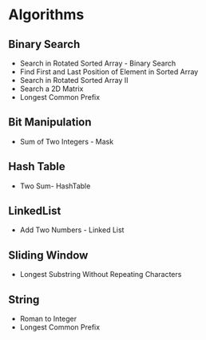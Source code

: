 # Algorithms

## Binary Search
 - Search in Rotated Sorted Array - Binary Search
 - Find First and Last Position of Element in Sorted Array
 - Search in Rotated Sorted Array II
 - Search a 2D Matrix
 - Longest Common Prefix

## Bit Manipulation
 - Sum of Two Integers - Mask

## Hash Table
 - Two Sum- HashTable

## LinkedList
 - Add Two Numbers - Linked List

## Sliding Window
 - Longest Substring Without Repeating Characters
 
## String
 - Roman to Integer
 - Longest Common Prefix